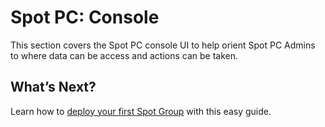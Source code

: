 <meta name="robots" content="noindex">


# Spot PC: Console
This section covers the Spot PC console UI to help orient Spot PC Admins to where data can be access and actions can be taken.


## What’s Next?

Learn how to [deploy your first Spot Group](spot-pc/tutorials/deploy-spot-pc) with this easy guide.
